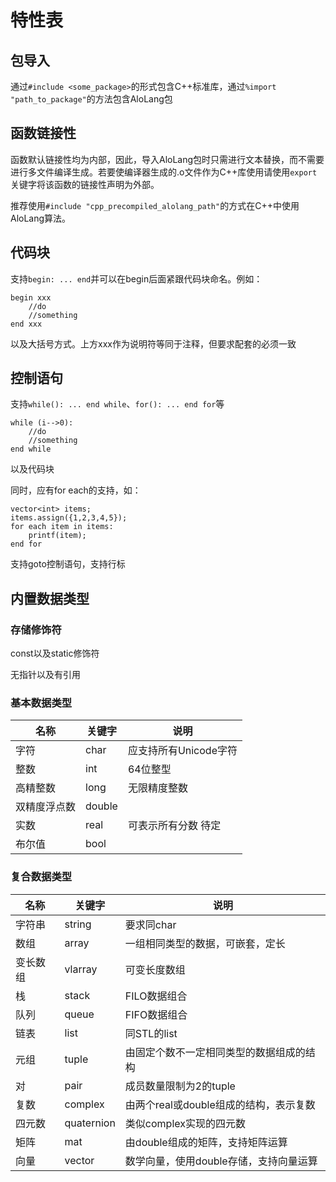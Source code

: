 # 特性表

## 包导入

通过`#include <some_package>`的形式包含C++标准库，通过`%import "path_to_package"`的方法包含AloLang包

## 函数链接性

函数默认链接性均为内部，因此，导入AloLang包时只需进行文本替换，而不需要进行多文件编译生成。若要使编译器生成的.o文件作为C++库使用请使用`export`关键字将该函数的链接性声明为外部。

推荐使用`#include "cpp_precompiled_alolang_path"`的方式在C++中使用AloLang算法。

## 代码块

支持`begin: ... end`并可以在begin后面紧跟代码块命名。例如：

``` alolang
begin xxx
    //do
    //something
end xxx
```

以及大括号方式。上方xxx作为说明符等同于注释，但要求配套的必须一致

## 控制语句

支持`while(): ... end while`、`for(): ... end for`等

``` alolang
while (i-->0):
    //do
    //something
end while
```

以及代码块

同时，应有for each的支持，如：

``` alolang
vector<int> items;
items.assign({1,2,3,4,5});
for each item in items:
    printf(item);
end for
```

支持goto控制语句，支持行标

## 内置数据类型

### 存储修饰符

const以及static修饰符

无指针以及有引用

### 基本数据类型

|名称        |关键字  |说明                |
|-----------|-------|--------------------|
|字符        |char  |应支持所有Unicode字符  |
|整数        |int   |64位整型              |
|高精整数    |long  |无限精度整数           |
|双精度浮点数 |double|                     |
|实数        |real  |可表示所有分数    待定 |
|布尔值      |bool  |                     |

### 复合数据类型

|名称        |关键字  |说明                              |
|-----------|-------|----------------------------------|
|字符串      |string |要求同char                         |
|数组        |array  |一组相同类型的数据，可嵌套，定长       |
|变长数组    |vlarray|可变长度数组                        |
|栈         |stack  |FILO数据组合                        |
|队列        |queue  |FIFO数据组合                       |
|链表        |list   |同STL的list                        |
|元组        |tuple  |由固定个数不一定相同类型的数据组成的结构|
|对          |pair   |成员数量限制为2的tuple              |
|复数        |complex|由两个real或double组成的结构，表示复数|
|四元数      |quaternion|类似complex实现的四元数          |
|矩阵        |mat    |由double组成的矩阵，支持矩阵运算      |
|向量        |vector |数学向量，使用double存储，支持向量运算 |
